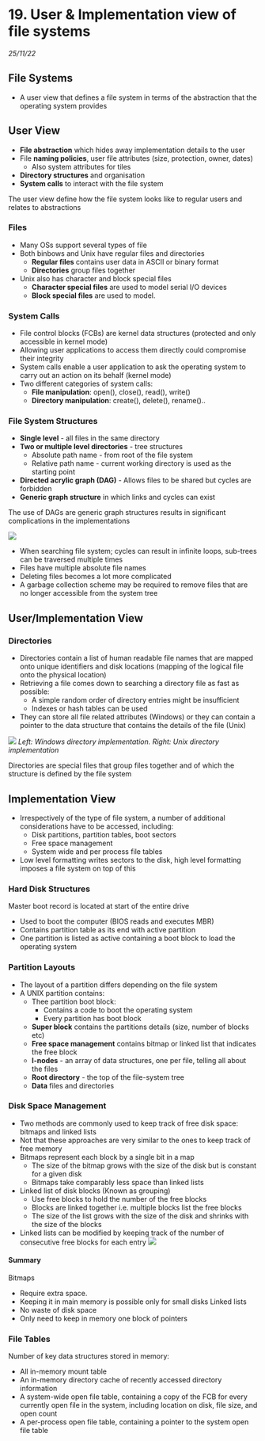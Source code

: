 # 19.  User & Implementation view of file systems
_25/11/22_

## File Systems
- A user view that defines a file system in terms of the abstraction that the operating system provides

## User View
- **File abstraction** which hides away implementation details to the user
- File **naming policies**, user file attributes (size, protection, owner, dates)
	- Also system attributes for tiles
- **Directory structures** and organisation
- **System calls** to interact with the file system

The user view define how the file system looks like to regular users and relates to abstractions

### Files
- Many OSs support several types of file
- Both binbows and Unix have regular files and directories
	- **Regular files** contains user data in ASCII or binary format
	- **Directories** group files together
- Unix also has character and block special files
	- **Character special files** are used to model serial I/O devices
	- **Block special files** are used to model.

### System Calls
- File control blocks (FCBs) are kernel data structures (protected and only accessible in kernel mode)
- Allowing user applications to access them directly could compromise their integrity
- System calls enable a user application to ask the operating system to carry out an action on its behalf (kernel mode)
- Two different categories of system calls:
	- **File manipulation**: open(), close(), read(), write()
	- **Directory manipulation**: create(), delete(), rename()..

### File System Structures
- **Single level** - all files in the same directory
- **Two or multiple level directories** - tree structures
	- Absolute path name - from root of the file system
	- Relative path name - current working directory is used as the starting point
- **Directed acrylic graph (DAG)** - Allows files to be shared but cycles are forbidden
- **Generic graph structure** in which links and cycles can exist

The use of DAGs are generic graph structures results in significant complications in the implementations

![](../_resources/20221125091950.png)

- When searching file system; cycles can result in infinite loops, sub-trees can be traversed multiple times
- Files have multiple absolute file names
- Deleting files becomes a lot more complicated
- A garbage collection scheme may be required to remove files that are no longer accessible from the system tree

## User/Implementation View
### Directories
- Directories contain a list of human readable file names that are mapped onto unique identifiers and disk locations (mapping of the logical file onto the physical location)
- Retrieving a file comes down to searching a directory file as fast as possible:
	- A simple random order of directory entries might be insufficient
	- Indexes or hash tables can be used
- They can store all file related attributes (Windows) or they can contain a pointer to the data structure that contains the details of the file (Unix)

![](../_resources/20221125092532.png)
*Left: Windows directory implementation. Right: Unix directory implementation*

Directories are special files that group files together and of which the structure is defined by the file system

## Implementation View
- Irrespectively of the type of file system, a number of additional considerations have to be accessed, including:
	- Disk partitions, partition tables, boot sectors
	- Free space management
	- System wide and per process file tables
- Low level formatting writes sectors to the disk, high level formatting imposes a file system on top of this

### Hard Disk Structures
Master boot record is located at start of the entire drive
- Used to boot the computer (BIOS reads and executes MBR)
- Contains partition table as its end with active partition
- One partition is listed as active containing a boot block to load the operating system

### Partition Layouts
- The layout of a partition differs depending on the file system
- A UNIX partition contains:
	- Thee partition boot block:
		- Contains a code to boot the operating system
		- Every partition has boot block
	- **Super block** contains the partitions details (size, number of blocks etc)
	- **Free space management** contains bitmap or linked list that indicates the free block
	- **I-nodes** - an array of data structures, one per file, telling all about the files
	- **Root directory** - the top of the file-system tree
	- **Data** files and directories

### Disk Space Management
- Two methods are commonly used to keep track of free disk space: bitmaps and linked lists
- Not that these approaches are very similar to the ones to keep track of free memory
- Bitmaps represent each block by a single bit in a map
	- The size of the bitmap grows with the size of the disk but is constant for a given disk
	- Bitmaps take comparably less space than linked lists
- Linked list of disk blocks (Known as grouping)
	- Use free blocks to hold the number of the free blocks
	- Blocks are linked together i.e. multiple blocks list the free blocks
	- The size of the list grows with the size of the disk and shrinks with the size of the blocks
- Linked lists can be modified by keeping track of the number of consecutive free blocks for each entry
![](../_resources/20221125101602.png)

#### Summary
Bitmaps
- Require extra space. 
- Keeping it in main memory is possible only for small disks
Linked lists
- No waste of disk space
- Only need to keep in memory one block of pointers

### File Tables
Number of key data structures stored in memory:
- All in-memory mount table
- An in-memory directory cache of recently accessed directory information 
- A system-wide open file table, containing a copy of the FCB for every currently open file in the system, including location on disk, file size, and open count
- A per-process open file table, containing a pointer to the system open file table
